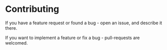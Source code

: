# Contributing

If you have a feature request or found a bug - open an issue, and describe it there.

If you want to implement a feature or fix a bug - pull-requests are welcomed.
